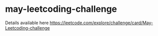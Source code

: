 # may-leetcoding-challenge
Details available here https://leetcode.com/explore/challenge/card/May-Leetcoding-challenge
